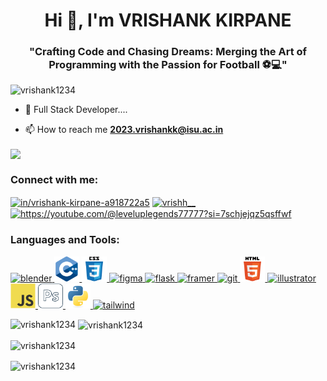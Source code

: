 <h1 align="center">Hi 👋, I'm VRISHANK KIRPANE</h1>
<h3 align="center">"Crafting Code and Chasing Dreams: Merging the Art of Programming with the Passion for Football ⚽💻"</h3>

<p align="left"> <img src="https://komarev.com/ghpvc/?username=vrishank1234&label=Profile%20views&color=0e75b6&style=flat" alt="vrishank1234" /> </p>

- 🌱 Full Stack Developer....

- 📫 How to reach me **2023.vrishankk@isu.ac.in**
<p><img align="center" src="https://raw.githubusercontent.com/gist/codesandtags/998ecaff2f1b1a0f1d97d6d8a93867b9/raw/0d405110fc8f9a4acfd31937a820076dea8fe46f/welcome.gif"/></p>
<h3 align="left">Connect with me:</h3>
<p align="left">
<a href="https://linkedin.com/in/in/vrishank-kirpane-a918722a5" target="blank"><img align="center" src="https://raw.githubusercontent.com/rahuldkjain/github-profile-readme-generator/master/src/images/icons/Social/linked-in-alt.svg" alt="in/vrishank-kirpane-a918722a5" height="30" width="40" /></a>
<a href="https://instagram.com/vrishh__" target="blank"><img align="center" src="https://raw.githubusercontent.com/rahuldkjain/github-profile-readme-generator/master/src/images/icons/Social/instagram.svg" alt="vrishh__" height="30" width="40" /></a>
<a href="https://www.youtube.com/c/https://youtube.com/@leveluplegends77777?si=7schjejqz5qsffwf" target="blank"><img align="center" src="https://raw.githubusercontent.com/rahuldkjain/github-profile-readme-generator/master/src/images/icons/Social/youtube.svg" alt="https://youtube.com/@leveluplegends77777?si=7schjejqz5qsffwf" height="30" width="40" /></a>
</p>

<h3 align="left">Languages and Tools:</h3>
<p align="left"> <a href="https://react.dev/" target="_blank" rel="noreferrer"> <img src="https://cdn4.iconfinder.com/data/icons/logos-3/600/React.js_logo-512.png" alt="blender" width="40" height="40"/> </a> <a href="https://www.w3schools.com/cpp/" target="_blank" rel="noreferrer"> <img src="https://raw.githubusercontent.com/devicons/devicon/master/icons/cplusplus/cplusplus-original.svg" alt="cplusplus" width="40" height="40"/> </a> <a href="https://www.w3schools.com/css/" target="_blank" rel="noreferrer"> <img src="https://raw.githubusercontent.com/devicons/devicon/master/icons/css3/css3-original-wordmark.svg" alt="css3" width="40" height="40"/> </a> <a href="https://www.figma.com/" target="_blank" rel="noreferrer"> <img src="https://www.vectorlogo.zone/logos/figma/figma-icon.svg" alt="figma" width="40" height="40"/> </a> <a href="https://flask.palletsprojects.com/en/stable/" target="_blank" rel="noreferrer"> <img src="https://www.kindpng.com/picc/m/188-1882559_python-flask-hd-png-download.png" alt="flask" width="40" height="40"/> </a> <a href="https://www.framer.com/" target="_blank" rel="noreferrer"> <img src="https://www.vectorlogo.zone/logos/framer/framer-icon.svg" alt="framer" width="40" height="40"/> </a> <a href="https://git-scm.com/" target="_blank" rel="noreferrer"> <img src="https://www.vectorlogo.zone/logos/git-scm/git-scm-icon.svg" alt="git" width="40" height="40"/> </a> <a href="https://www.w3.org/html/" target="_blank" rel="noreferrer"> <img src="https://raw.githubusercontent.com/devicons/devicon/master/icons/html5/html5-original-wordmark.svg" alt="html5" width="40" height="40"/> </a> <a href="https://www.adobe.com/in/products/illustrator.html" target="_blank" rel="noreferrer"> <img src="https://www.vectorlogo.zone/logos/adobe_illustrator/adobe_illustrator-icon.svg" alt="illustrator" width="40" height="40"/> </a> <a href="https://developer.mozilla.org/en-US/docs/Web/JavaScript" target="_blank" rel="noreferrer"> <img src="https://raw.githubusercontent.com/devicons/devicon/master/icons/javascript/javascript-original.svg" alt="javascript" width="40" height="40"/> </a> <a href="https://www.photoshop.com/en" target="_blank" rel="noreferrer"> <img src="https://raw.githubusercontent.com/devicons/devicon/master/icons/photoshop/photoshop-line.svg" alt="photoshop" width="40" height="40"/> </a> <a href="https://www.python.org" target="_blank" rel="noreferrer"> <img src="https://raw.githubusercontent.com/devicons/devicon/master/icons/python/python-original.svg" alt="python" width="40" height="40"/> </a> <a href="https://tailwindcss.com/" target="_blank" rel="noreferrer"> <img src="https://www.vectorlogo.zone/logos/tailwindcss/tailwindcss-icon.svg" alt="tailwind" width="40" height="40"/> </a> </p>

<p><img align="left" src="https://github-readme-stats.vercel.app/api/top-langs?username=vrishank1234&show_icons=true&locale=en&layout=compact" alt="vrishank1234" /></p>

<p>&nbsp;<img align="center" src="https://github-readme-stats.vercel.app/api?username=vrishank1234&show_icons=true&locale=en" alt="vrishank1234" /></p>

<p><img align="center" src="https://github-readme-streak-stats.herokuapp.com/?user=vrishank1234&" alt="vrishank1234" /></p>
<p><img align="center" src="https://galaxy.github.com/images/hero/hero-bg.webp" alt="vrishank1234" /></p>
